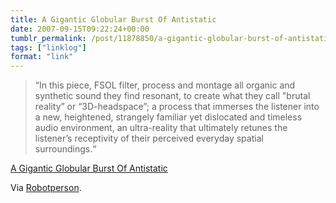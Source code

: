 ```yaml
---
title: A Gigantic Globular Burst Of Antistatic
date: 2007-09-15T09:22:24+00:00
tumblr_permalink: /post/11878850/a-gigantic-globular-burst-of-antistatic
tags: ["linklog"]
format: "link"
---
```


> &ldquo;In this piece, FSOL filter, process and montage all organic and synthetic sound they find resonant, to create what they call "brutal reality&rdquo; or &ldquo;3D-headspace&rdquo;; a process that immerses the listener into a new, heightened, strangely familiar yet dislocated and timeless audio environment, an ultra-reality that ultimately retunes the listener&rsquo;s receptivity of their perceived everyday spatial surroundings.&ldquo;

[A Gigantic Globular Burst Of Antistatic][1]

Via [Robotperson](http://www.robotperson.com/).

[1]: http://www.futuresoundoflondon.com/antistatic/
